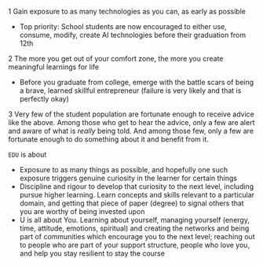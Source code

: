 <!-- title: EDU stands for -->

1 Gain exposure to as many technologies as you can, as early as possible 
  - Top priority: School students are now encouraged to either use, consume, modify, create AI technologies before their graduation from 12th 

2 The more you get out of your comfort zone, the more you create meaningful learnings for life
  - Before you graduate from college, emerge with the battle scars of being a brave, learned skillful entrepreneur (failure is very likely and that is perfectly okay) 

3 Very few of the student population are fortunate enough to receive advice like the above. 
Among those who get to hear the advice, only a few are alert and aware of what is _really_ being told.
And among those few, only a few are fortunate enough to do something about it and benefit from it. 

```EDU``` is about 
  - Exposure to as many things as possible, and hopefully one such exposure triggers genuine curiosity in the learner for certain things
  - Discipline and rigour to develop that curiosity to the next level, including pursue higher learning. Learn concepts and skills relevant to a particular domain, and getting that piece of paper (degree) to signal others that you are worthy of being invested upon 
  - U is all about You. Learning about yourself, managing yourself (energy, time, attitude, emotions, spiritual) and creating the networks and being part of communities which encourage you to the next level; reaching out to people who are part of your support structure, people who love you, and help you stay resilient to stay the course 


